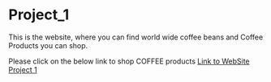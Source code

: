 # Project_1
This is the website, where you can find world wide coffee beans and Coffee Products you can shop.

Please click on the below link to shop COFFEE products
[Link to WebSite Project 1](https://anushavalasapalli-97.github.io/GLOBAL_COFFEE_SOURCE/dist/home.html)
